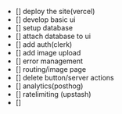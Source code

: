 - [] deploy the site(vercel)
- [] develop basic ui
- [] setup database
- [] attach database to ui
- [] add auth(clerk)
- [] add image upload
- [] error management
- [] routing/image page
- [] delete button/server actions
- [] analytics(posthog)
- [] ratelimiting (upstash)
- [] 